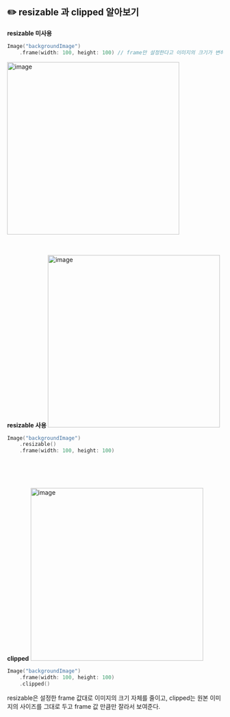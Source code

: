 ## ✏️ resizable 과 clipped 알아보기
    
**resizable 미사용**
```swift
Image("backgroundImage")
    .frame(width: 100, height: 100) // frame만 설정한다고 이미지의 크기가 변하지는 않는다.
```
<img width="402" alt="image" src="https://user-images.githubusercontent.com/63503972/226156145-29b07304-6d80-41a5-adc6-98dc9912e28e.png">
<br>
<br>
<br>

**resizable 사용**
<img width="402" alt="image" src="https://user-images.githubusercontent.com/63503972/226156303-4d7259cf-105a-4b09-997d-a8b04de18e2d.png">


```swift
Image("backgroundImage")
    .resizable()
    .frame(width: 100, height: 100)
```
<br>
<br>
<br>

**clipped**
<img width="403" alt="image" src="https://user-images.githubusercontent.com/63503972/226320508-4a75cef0-6962-4349-8f5c-fdd95f2764e8.png">

```swift
Image("backgroundImage")
    .frame(width: 100, height: 100)
    .clipped()
```

resizable은 설정한 frame 값대로 이미지의 크기 자체를 줄이고, clipped는 원본 이미지의 사이즈를 그대로 두고 frame 값 만큼만 잘라서 보여준다.
    
